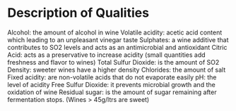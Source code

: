 # Description of Qualities
Alcohol: the amount of alcohol in wine
Volatile acidity: acetic acid content which leading to an unpleasant vinegar taste
Sulphates: a wine additive that contributes to SO2 levels and acts as an antimicrobial and antioxidant
Citric Acid: acts as a preservative to increase acidity (small quantities add freshness and flavor to wines)
Total Sulfur Dioxide: is the amount of SO2
Density: sweeter wines have a higher density
Chlorides: the amount of salt
Fixed acidity: are non-volatile acids that do not evaporate easily
pH: the level of acidity
Free Sulfur Dioxide: it prevents microbial growth and the oxidation of wine
Residual sugar: is the amount of sugar remaining after fermentation stops. (Wines > 45g/ltrs are sweet)